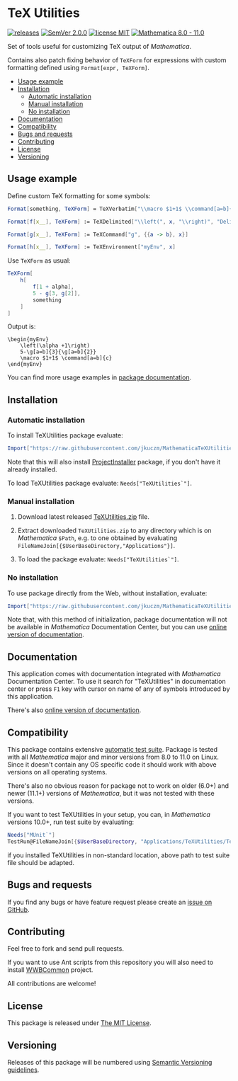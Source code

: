 # TeX Utilities

[![releases](https://img.shields.io/github/release/jkuczm/MathematicaTeXUtilities.svg)](https://github.com/jkuczm/MathematicaTeXUtilities/releases)
[![SemVer 2.0.0](https://img.shields.io/badge/SemVer-2.0.0-brightgreen.svg)](https://semver.org/spec/v2.0.0.html)
[![license MIT](https://img.shields.io/badge/license-MIT-blue.svg)](https://github.com/jkuczm/MathematicaTeXUtilities/blob/master/LICENSE)
[![Mathematica 8.0 - 11.0](https://img.shields.io/badge/Mathematica-8.0%20--%2011.0-brightgreen.svg)](#compatibility)


Set of tools useful for customizing TeX output of *Mathematica*.

Contains also patch fixing behavior of `TeXForm` for expressions with custom
formatting defined using `Format[expr, TeXForm]`.


* [Usage example](#usage-example)
* [Installation](#installation)
    * [Automatic installation](#automatic-installation)
    * [Manual installation](#manual-installation)
    * [No installation](#no-installation)
* [Documentation](#documentation)
* [Compatibility](#compatibility)
* [Bugs and requests](#bugs-and-requests)
* [Contributing](#contributing)
* [License](#license)
* [Versioning](#versioning)



## Usage example

Define custom TeX formatting for some symbols:

```Mathematica
Format[something, TeXForm] = TeXVerbatim["\\macro $1+1$ \\command[a=b]{c}"];

Format[f[x__], TeXForm] := TeXDelimited["\\left(", x, "\\right)", "DelimSeparator" -> ""]

Format[g[x__], TeXForm] := TeXCommand["g", {{a -> b}, x}]

Format[h[x__], TeXForm] := TeXEnvironment["myEnv", x]
```

Use `TeXForm` as usual:

```Mathematica
TeXForm[
    h[
        f[1 + alpha],
        5 - g[3, g[2]],
        something
    ]
]
```

Output is:
```TeX
\begin{myEnv}
    \left(\alpha +1\right)
    5-\g[a=b]{3}{\g[a=b]{2}}
    \macro $1+1$ \command[a=b]{c}
\end{myEnv}
```

You can find more usage examples in
[package documentation](https://jkuczm.github.io/MathematicaTeXUtilities/reference/guide/TeXUtilities.html).



## Installation


### Automatic installation

To install TeXUtilities package evaluate:
```Mathematica
Import["https://raw.githubusercontent.com/jkuczm/MathematicaTeXUtilities/master/BootstrapInstall.m"]
```

Note that this will also install
[ProjectInstaller](https://github.com/lshifr/ProjectInstaller) package, if you
don't have it already installed.

To load TeXUtilities package evaluate: ``Needs["TeXUtilities`"]``.


### Manual installation

1. Download latest released
   [TeXUtilities.zip](https://github.com/jkuczm/MathematicaTeXUtilities/releases/download/v1.0.1/TeXUtilities.zip)
   file.

2. Extract downloaded `TeXUtilities.zip` to any directory which is on
   *Mathematica* `$Path`, e.g. to one obtained by evaluating
   `FileNameJoin[{$UserBaseDirectory,"Applications"}]`.


3. To load the package evaluate: ``Needs["TeXUtilities`"]``.


### No installation

To use package directly from the Web, without installation, evaluate:
```Mathematica
Import["https://raw.githubusercontent.com/jkuczm/MathematicaTeXUtilities/master/NoInstall.m"]
```

Note that, with this method of initialization,
package documentation will not be available in *Mathematica* Documentation Center,
but you can use
[online version of documentation](https://jkuczm.github.io/MathematicaTeXUtilities/reference/guide/TeXUtilities.html).


## Documentation

This application comes with documentation integrated with *Mathematica*
Documentation Center. To use it search for "TeXUtilities" in documentation
center or press `F1` key with cursor on name of any of symbols introduced by
this application.

There's also
[online version of documentation](https://jkuczm.github.io/MathematicaTeXUtilities/reference/guide/TeXUtilities.html).



## Compatibility

This package contains extensive
[automatic test suite](https://github.com/jkuczm/MathematicaTeXUtilities/tree/master/PatternUtilities/Tests).
Package is tested with all *Mathematica* major and minor versions from 8.0 to
11.0 on Linux. Since it doesn't contain any OS specific code it should work
with above versions on all operating systems.

There's also no obvious reason for package not to work on older (6.0+) and
newer (11.1+) versions of *Mathematica*, but it was not tested with these
versions.

If you want to test TeXUtilities in your setup, you can, in *Mathematica*
versions 10.0+, run test suite by evaluating:
```Mathematica
Needs["MUnit`"]
TestRun@FileNameJoin[{$UserBaseDirectory, "Applications/TeXUtilities/Tests/suite.mt"}]
```
if you installed TeXUtilities in non-standard location, above path to test
suite file should be adapted.



## Bugs and requests

If you find any bugs or have feature request please create an
[issue on GitHub](https://github.com/jkuczm/MathematicaTeXUtilities/issues).



## Contributing

Feel free to fork and send pull requests.

If you want to use Ant scripts from this repository you will also need to
install [WWBCommon](https://github.com/jkuczm/WWBCommon) project.

All contributions are welcome!



## License

This package is released under
[The MIT License](https://github.com/jkuczm/MathematicaTeXUtilities/blob/master/LICENSE).



## Versioning

Releases of this package will be numbered using
[Semantic Versioning guidelines](http://semver.org/).
